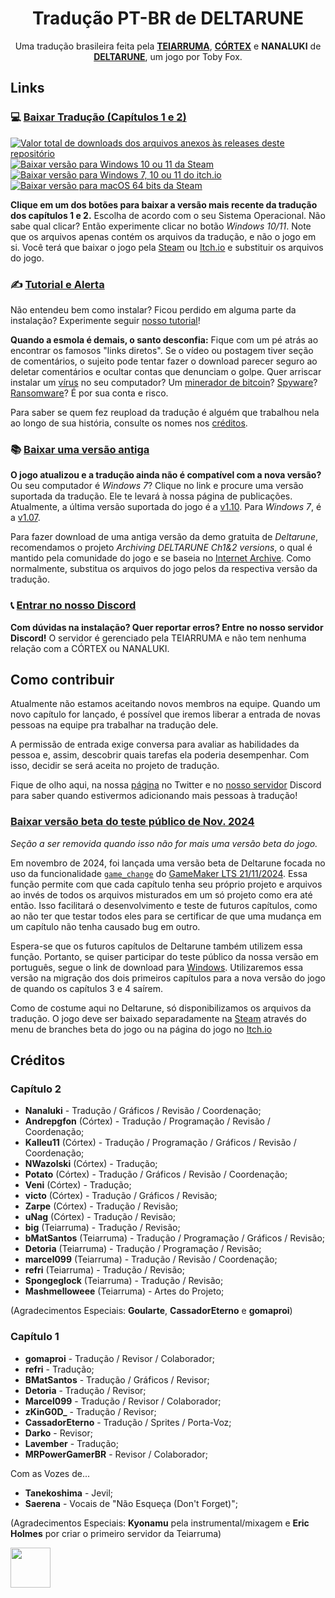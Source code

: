<div align="center">
  <h1>Tradução PT-BR de DELTARUNE</h1>
  <p>Uma tradução brasileira feita pela <a href="https://twitter.com/teiarruma"><b>TEIARRUMA</b></a>, <a href="https://twitter.com/CortexTraducao" target="_blank"><b>CÓRTEX</b></a> e <b>NANALUKI</b>  de <a href="https://deltarune.com/"><b>DELTARUNE</b></a>, um jogo por Toby Fox. <br>
</div>

## Links

### 💻 [Baixar Tradução (Capítulos 1 e 2)](https://github.com/teiarruma/deltarune-ptbr/releases/latest/download/DELTARUNEdemo_PTBR_op1_Windows.zip)

<p dir="auto">
    <a href="#">
        <img src="https://img.shields.io/github/downloads/teiarruma/deltarune-ptbr/total.svg?label=Total%20de%20Downloads" alt="Valor total de downloads dos arquivos anexos às releases deste repositório" title="Contagem desde outubro de 2023" />
    </a>
    <a href="https://github.com/teiarruma/deltarune-ptbr/releases/latest/download/DELTARUNEdemo_PTBR_op1_Windows.zip">
        <img src="https://img.shields.io/badge/Windows_Steam-0078d7" title="Baixar versão para Windows 10 ou 11 da Steam"/>
    </a>
    <a href="https://github.com/teiarruma/deltarune-ptbr/releases/download/1.19.0/DELTARUNEdemo_PTBR_op1_Windows.zip">
        <img src="https://img.shields.io/badge/Windows_itch.io-31cece" title="Baixar versão para Windows 7, 10 ou 11 do itch.io" />
    </a>
    <a href="https://github.com/teiarruma/deltarune-ptbr/releases/latest/download/DELTARUNEdemo_PTBR_op2_MacOs64Bits.zip">
        <img src="https://img.shields.io/badge/macOS_Steam-green" title="Baixar versão para macOS 64 bits da Steam" />
    </a>
</p>

**Clique em um dos botões para baixar a versão mais recente da tradução dos capítulos 1 e 2.** Escolha de acordo com o seu Sistema Operacional. Não sabe qual clicar? Então experimente clicar no botão _Windows 10/11_. Note que os arquivos apenas contém os arquivos da tradução, e não o jogo em si. Você terá que baixar o jogo pela [Steam](https://store.steampowered.com/app/1671210/DELTARUNE/) ou [Itch.io](https://tobyfox.itch.io/deltarune) e substituir os arquivos do jogo.

### ✍️ [Tutorial e Alerta](https://youtu.be/SJmiWVmWhlg)

Não entendeu bem como instalar? Ficou perdido em alguma parte da instalação? Experimente seguir [nosso tutorial](https://youtu.be/SJmiWVmWhlg)!

**Quando a esmola é demais, o santo desconfia:** Fique com um pé atrás ao encontrar os famosos "links diretos". Se o vídeo ou postagem tiver seção de comentários, o sujeito pode tentar fazer o download parecer seguro ao deletar comentários e ocultar contas que denunciam o golpe. Quer arriscar instalar um [vírus](https://pt.wikipedia.org/wiki/V%C3%ADrus_de_computador) no seu computador? Um [minerador de bitcoin](https://tecnoblog.net/responde/seu-computador-pode-estar-minerando-bitcoins-agora-saiba-impedir/)? [Spyware](https://pt.wikipedia.org/wiki/Spyware)? [Ransomware](https://pt.wikipedia.org/wiki/Ransomware)? É por sua conta e risco.

Para saber se quem fez reupload da tradução é alguém que trabalhou nela ao longo de sua história, consulte os nomes nos [créditos](#créditos).

### 📚 [Baixar uma versão antiga](https://github.com/teiarruma/deltarune-ptbr/releases)

**O jogo atualizou e a tradução ainda não é compatível com a nova versão?** Ou seu computador é _Windows 7_? Clique no link e procure uma versão suportada da tradução. Ele te levará à nossa página de publicações. Atualmente, a última versão suportada do jogo é a [v1.10](https://github.com/teiarruma/deltarune-ptbr/releases/latest). Para _Windows 7_, é a [v1.07](https://github.com/teiarruma/deltarune-ptbr/releases/tag/1.07.0).

Para fazer download de uma antiga versão da demo gratuita de _Deltarune_, recomendamos o projeto _Archiving DELTARUNE Ch1&2 versions_, o qual é mantido pela comunidade do jogo e se baseia no [Internet Archive](https://archive.org/). Como normalmente, substitua os arquivos do jogo pelos da respectiva versão da tradução.

### 📞 [Entrar no nosso Discord](https://discord.gg/7DtZ7E4yYG)

**Com dúvidas na instalação? Quer reportar erros? Entre no nosso servidor Discord!** O servidor é gerenciado pela TEIARRUMA e não tem nenhuma relação com a CÓRTEX ou NANALUKI.

## Como contribuir

Atualmente não estamos aceitando novos membros na equipe. Quando um novo capítulo for lançado, é possível que iremos liberar a entrada de novas pessoas na equipe pra trabalhar na tradução dele.

A permissão de entrada exige conversa para avaliar as habilidades da pessoa e, assim, descobrir quais tarefas ela poderia desempenhar. Com isso, decidir se será aceita no projeto de tradução.

Fique de olho aqui, na nossa [página](https://twitter.com/teiarruma) no Twitter e no [nosso servidor](https://discord.gg/7DtZ7E4yYG) Discord para saber quando estivermos adicionando mais pessoas à tradução!

### [Baixar versão beta do teste público de Nov. 2024](https://github.com/teiarruma/deltarune-ptbr/releases/tag/1.19.0)

*Seção a ser removida quando isso não for mais uma versão beta do jogo.*

Em novembro de 2024, foi lançada uma versão beta de Deltarune focada no uso da funcionalidade [`game_change`](https://manual.gamemaker.io/beta/en/GameMaker_Language/GML_Reference/General_Game_Control/game_change.htm) do  [GameMaker LTS 21/11/2024](https://releases.gamemaker.io/release-notes/2022/0#changes-in-the-original-3-release---ide-v20220383--runtime-v20220398-nov-21-2024). Essa função permite com que cada capítulo tenha seu próprio projeto e arquivos ao invés de todos os arquivos misturados em um só projeto como era até então. Isso facilitará o desenvolvimento e teste de futuros capítulos, como ao não ter que testar todos eles para se certificar de que uma mudança em um capítulo não tenha causado bug em outro.

Espera-se que os futuros capítulos de Deltarune também utilizem essa função. Portanto, se quiser participar do teste público da nossa versão em português, segue o link de download para [Windows](https://github.com/teiarruma/deltarune-ptbr/releases/download/1.19.0/DELTARUNEdemo_PTBR_op1_Windows.zip). Utilizaremos essa versão na migração dos dois primeiros capítulos para a nova versão do jogo de quando os capítulos 3 e 4 saírem.

Como de costume aqui no Deltarune, só disponibilizamos os arquivos da tradução. O jogo deve ser baixado separadamente na [Steam](https://store.steampowered.com/app/1671210/DELTARUNE/) através do menu de branches beta do jogo ou na página do jogo no [Itch.io](https://tobyfox.itch.io/deltarune)

## Créditos

### Capítulo 2
- **Nanaluki** - Tradução / Gráficos / Revisão / Coordenação;
- **Andrepgfon** (Córtex) - Tradução / Programação / Revisão / Coordenação;
- **Kalleu11** (Córtex) - Tradução / Programação / Gráficos / Revisão / Coordenação;
- **NWazolski** (Córtex) - Tradução;
- **Potato** (Córtex) - Tradução / Gráficos / Revisão / Coordenação;
- **Veni** (Córtex) - Tradução;
- **victo** (Córtex) - Tradução / Gráficos / Revisão;
- **Zarpe** (Córtex) - Tradução / Revisão;
- **uNag** (Córtex) - Tradução / Revisão;
- **big** (Teiarruma) - Tradução / Revisão;
- **bMatSantos** (Teiarruma) - Tradução / Programação / Gráficos / Revisão;
- **Detoria** (Teiarruma) - Tradução / Programação / Revisão;
- **marcel099** (Teiarruma) - Tradução / Revisão / Coordenação;
- **refri** (Teiarruma) - Tradução / Revisão;
- **Spongeglock** (Teiarruma) - Tradução / Revisão;
- **Mashmelloweee** (Teiarruma) - Artes do Projeto;

(Agradecimentos Especiais: **Goularte**, **CassadorEterno** e **gomaproi**)

### Capítulo 1
- **gomaproi** - Tradução / Revisor / Colaborador;
- **refri** - Tradução;
- **BMatSantos** - Tradução / Gráficos / Revisor;
- **Detoria** - Tradução / Revisor;
- **Marcel099** - Tradução / Revisor / Colaborador;
- **zKinG0D_** - Tradução / Revisor;
- **CassadorEterno** - Tradução / Sprites / Porta-Voz;
- **Darko** - Revisor;
- **Lavember** - Tradução;
- **MRPowerGamerBR** - Revisor / Colaborador;

Com as Vozes de...

- **Tanekoshima** - Jevil;
- **Saerena** - Vocais de "Não Esqueça (Don't Forget)";

(Agradecimentos Especiais: **Kyonamu** pela instrumental/mixagem e **Eric Holmes** por criar o primeiro servidor da Teiarruma)

<img width="64" height="64" src="https://user-images.githubusercontent.com/28575885/134047058-652bd587-e9af-4e84-b0cd-e99c2b4ecad7.png">
